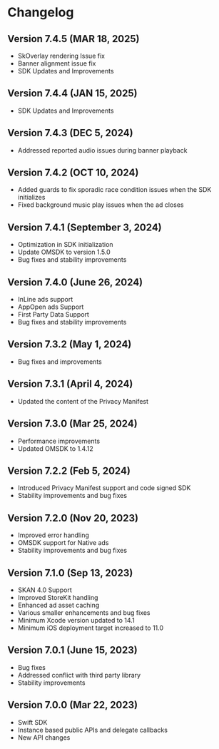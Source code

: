 # Changelog

## Version 7.4.5 (MAR 18, 2025)
- SkOverlay rendering Issue fix
- Banner alignment issue fix
- SDK Updates and Improvements
  
## Version 7.4.4 (JAN 15, 2025)
- SDK Updates and Improvements

## Version 7.4.3 (DEC 5, 2024)
- Addressed reported audio issues during banner playback

## Version 7.4.2 (OCT 10, 2024)
- Added guards to fix sporadic race condition issues when the SDK initializes
- Fixed background music play issues when the ad closes

## Version 7.4.1 (September 3, 2024)
- Optimization in SDK initialization
- Update OMSDK to version 1.5.0
- Bug fixes and stability improvements

## Version 7.4.0 (June 26, 2024)
- InLine ads support
- AppOpen ads Support
- First Party Data Support
- Bug fixes and stability improvements

## Version 7.3.2 (May 1, 2024)
- Bug fixes and improvements

## Version 7.3.1 (April 4, 2024)
- Updated the content of the Privacy Manifest

## Version 7.3.0 (Mar 25, 2024)
- Performance improvements
- Updated OMSDK to 1.4.12

## Version 7.2.2 (Feb 5, 2024)
- Introduced Privacy Manifest support and code signed SDK
- Stability improvements and bug fixes

## Version 7.2.0 (Nov 20, 2023)
- Improved error handling
- OMSDK support for Native ads
- Stability improvements and bug fixes

## Version 7.1.0 (Sep 13, 2023)
- SKAN 4.0 Support
- Improved StoreKit handling
- Enhanced ad asset caching
- Various smaller enhancements and bug fixes
- Minimum Xcode version updated to 14.1
- Minimum iOS deployment target increased to 11.0

## Version 7.0.1 (June 15, 2023)
- Bug fixes
- Addressed conflict with third party library
- Stability improvements

## Version 7.0.0 (Mar 22, 2023)
- Swift SDK
- Instance based public APIs and delegate callbacks
- New API changes
